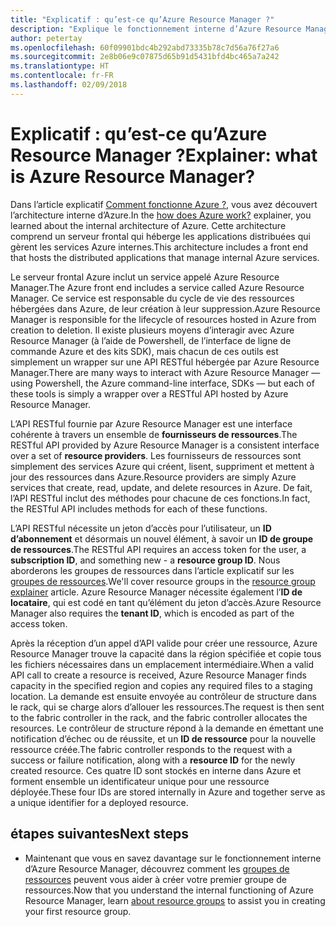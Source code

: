 ```yaml
---
title: "Explicatif : qu’est-ce qu’Azure Resource Manager ?"
description: "Explique le fonctionnement interne d’Azure Resource Manager"
author: petertay
ms.openlocfilehash: 60f09901bdc4b292abd73335b78c7d56a76f27a6
ms.sourcegitcommit: 2e8b06e9c07875d65b91d5431bfd4bc465a7a242
ms.translationtype: HT
ms.contentlocale: fr-FR
ms.lasthandoff: 02/09/2018
---
```

# <a name="explainer-what-is-azure-resource-manager"></a><span data-ttu-id="b7999-103">Explicatif : qu’est-ce qu’Azure Resource Manager ?</span><span class="sxs-lookup"><span data-stu-id="b7999-103">Explainer: what is Azure Resource Manager?</span></span>

<span data-ttu-id="b7999-104">Dans l’article explicatif [Comment fonctionne Azure ?](azure-explainer.md), vous avez découvert l’architecture interne d’Azure.</span><span class="sxs-lookup"><span data-stu-id="b7999-104">In the [how does Azure work?](azure-explainer.md) explainer, you learned about the internal architecture of Azure.</span></span> <span data-ttu-id="b7999-105">Cette architecture comprend un serveur frontal qui héberge les applications distribuées qui gèrent les services Azure internes.</span><span class="sxs-lookup"><span data-stu-id="b7999-105">This architecture includes a front end that hosts the distributed applications that manage internal Azure services.</span></span>

<span data-ttu-id="b7999-106">Le serveur frontal Azure inclut un service appelé Azure Resource Manager.</span><span class="sxs-lookup"><span data-stu-id="b7999-106">The Azure front end includes a service called Azure Resource Manager.</span></span> <span data-ttu-id="b7999-107">Ce service est responsable du cycle de vie des ressources hébergées dans Azure, de leur création à leur suppression.</span><span class="sxs-lookup"><span data-stu-id="b7999-107">Azure Resource Manager is responsible for the lifecycle of resources hosted in Azure from creation to deletion.</span></span> <span data-ttu-id="b7999-108">Il existe plusieurs moyens d’interagir avec Azure Resource Manager (à l’aide de Powershell, de l’interface de ligne de commande Azure et des kits SDK), mais chacun de ces outils est simplement un wrapper sur une API RESTful hébergée par Azure Resource Manager.</span><span class="sxs-lookup"><span data-stu-id="b7999-108">There are many ways to interact with Azure Resource Manager &mdash; using Powershell, the Azure command-line interface, SDKs &mdash; but each of these tools is simply a wrapper over a RESTful API hosted by Azure Resource Manager.</span></span>

<span data-ttu-id="b7999-109">L’API RESTful fournie par Azure Resource Manager est une interface cohérente à travers un ensemble de **fournisseurs de ressources**.</span><span class="sxs-lookup"><span data-stu-id="b7999-109">The RESTful API provided by Azure Resource Manager is a consistent interface over a set of **resource providers**.</span></span> <span data-ttu-id="b7999-110">Les fournisseurs de ressources sont simplement des services Azure qui créent, lisent, suppriment et mettent à jour des ressources dans Azure.</span><span class="sxs-lookup"><span data-stu-id="b7999-110">Resource providers are simply Azure services that create, read, update, and delete resources in Azure.</span></span> <span data-ttu-id="b7999-111">De fait, l’API RESTful inclut des méthodes pour chacune de ces fonctions.</span><span class="sxs-lookup"><span data-stu-id="b7999-111">In fact, the RESTful API includes methods for each of these functions.</span></span> 

<span data-ttu-id="b7999-112">L’API RESTful nécessite un jeton d’accès pour l’utilisateur, un **ID d’abonnement** et désormais un nouvel élément, à savoir un **ID de groupe de ressources**.</span><span class="sxs-lookup"><span data-stu-id="b7999-112">The RESTful API requires an access token for the user, a **subscription ID**, and something new - a **resource group ID**.</span></span> <span data-ttu-id="b7999-113">Nous aborderons les groupes de ressources dans l’article explicatif sur les [groupes de ressources](resource-group-explainer.md).</span><span class="sxs-lookup"><span data-stu-id="b7999-113">We'll cover resource groups in the [resource group explainer](resource-group-explainer.md) article.</span></span> <span data-ttu-id="b7999-114">Azure Resource Manager nécessite également l’**ID de locataire**, qui est codé en tant qu’élément du jeton d’accès.</span><span class="sxs-lookup"><span data-stu-id="b7999-114">Azure Resource Manager also requires the **tenant ID**, which is encoded as part of the access token.</span></span> 

<span data-ttu-id="b7999-115">Après la réception d’un appel d’API valide pour créer une ressource, Azure Resource Manager trouve la capacité dans la région spécifiée et copie tous les fichiers nécessaires dans un emplacement intermédiaire.</span><span class="sxs-lookup"><span data-stu-id="b7999-115">When a valid API call to create a resource is received, Azure Resource Manager finds capacity in the specified region and copies any required files to a staging location.</span></span> <span data-ttu-id="b7999-116">La demande est ensuite envoyée au contrôleur de structure dans le rack, qui se charge alors d’allouer les ressources.</span><span class="sxs-lookup"><span data-stu-id="b7999-116">The request is then sent to the fabric controller in the rack, and the fabric controller allocates the resources.</span></span> <span data-ttu-id="b7999-117">Le contrôleur de structure répond à la demande en émettant une notification d’échec ou de réussite, et un **ID de ressource** pour la nouvelle ressource créée.</span><span class="sxs-lookup"><span data-stu-id="b7999-117">The fabric controller responds to the request with a success or failure notification, along with a **resource ID** for the newly created resource.</span></span> <span data-ttu-id="b7999-118">Ces quatre ID sont stockés en interne dans Azure et forment ensemble un identificateur unique pour une ressource déployée.</span><span class="sxs-lookup"><span data-stu-id="b7999-118">These four IDs are stored internally in Azure and together serve as a unique identifier for a deployed resource.</span></span>

## <a name="next-steps"></a><span data-ttu-id="b7999-119">étapes suivantes</span><span class="sxs-lookup"><span data-stu-id="b7999-119">Next steps</span></span>

* <span data-ttu-id="b7999-120">Maintenant que vous en savez davantage sur le fonctionnement interne d’Azure Resource Manager, découvrez comment les [groupes de ressources](resource-group-explainer.md) peuvent vous aider à créer votre premier groupe de ressources.</span><span class="sxs-lookup"><span data-stu-id="b7999-120">Now that you understand the internal functioning of Azure Resource Manager, learn [about resource groups](resource-group-explainer.md) to assist you in creating your first resource group.</span></span>
